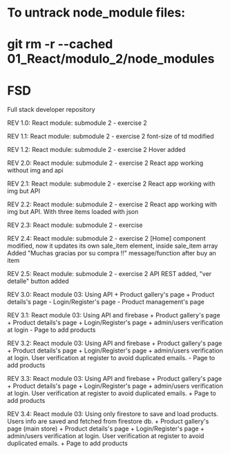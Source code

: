 # To untrack node_module files:
# git rm -r --cached 01_React/modulo_2/node_modules
# FSD
Full stack developer repository

REV 1.0:
  React module:
    submodule 2 - exercise 2
    
REV 1.1:
 React module:
      submodule 2 - exercise 2
      font-size of td modified
      
REV 1.2:
 React module:
      submodule 2 - exercise 2
      Hover added
      
REV 2.0:
 React module:
      submodule 2 - exercise 2
      React app working without img and api
      
REV 2.1:
 React module:
      submodule 2 - exercise 2
      React app working with img but API
      
REV 2.2:
 React module:
      submodule 2 - exercise 2
      React app working with img but API. With three items loaded with json
      
REV 2.3:
 React module:
      submodule 2 - exercise 

REV 2.4:
 React module:
      submodule 2 - exercise 2
      [Home] component modified, now it updates its own sale_item element, inside sale_item array
      Added "Muchas gracias por su compra !!" message/function after buy an item
      
REV 2.5:
 React module:
      submodule 2 - exercise 2
      API REST added, "ver detalle" button added

REV 3.0:
 React module 03: Using API
     + Product gallery's page
     + Product details's page
     - Login/Register's page
     - Product management's page

REV 3.1:
 React module 03: Using API and firebase
     + Product gallery's page
     + Product details's page
     + Login/Register's page + admin/users verification at login
     - Page to add products

REV 3.2:
          React module 03: Using API and firebase
               + Product gallery's page
               + Product details's page
               + Login/Register's page + admin/users verification at login. User verification at register to avoid duplicated emails.
               - Page to add products

REV 3.3:
          React module 03: Using API and firebase
               + Product gallery's page
               + Product details's page
               + Login/Register's page + admin/users verification at login. User verification at register to avoid duplicated emails.
               + Page to add products

REV 3.4:
          React module 03: Using only firestore to save and load products. Users info are saved and fetched from firestore db. 
               + Product gallery's page (main store)
               + Product details's page
               + Login/Register's page + admin/users verification at login. User verification at register to avoid duplicated emails.
               + Page to add products





